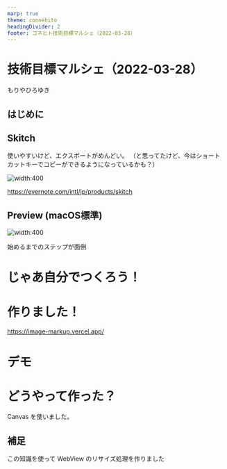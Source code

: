 ```yaml
---
marp: true
theme: connehito
headingDivider: 2
footer: コネヒト技術目標マルシェ（2022-03-28）
---
```


# 技術目標マルシェ（2022-03-28）

もりやひろゆき


## はじめに 


## Skitch

使いやすいけど、エクスポートがめんどい。
（と思ってたけど、今はショートカットキーでコピーができるようになっているかも？）

![width:400](https://mryhryki.com/file/Wc3JN9tu7pgb5mm47iIenif-YTw8N.jpeg)

https://evernote.com/intl/jp/products/skitch


## Preview (macOS標準)

![width:400](https://mryhryki.com/file/Wc3JNF9vrzc2Ez2xtAH8sTD636_Zk.png)

始めるまでのステップが面倒


# じゃあ自分でつくろう！


# 作りました！

https://image-markup.vercel.app/


# デモ


# どうやって作った？

Canvas を使いました。


## 補足

この知識を使って WebView のリサイズ処理を作りました
